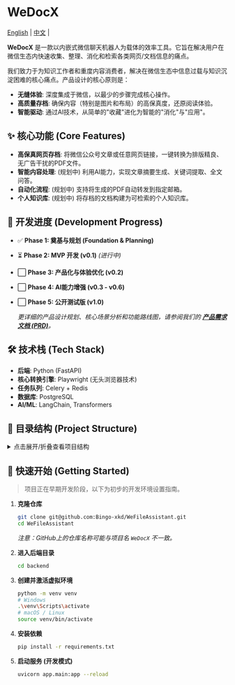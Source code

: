 # WeDocX

[English](./README.en.md) | [中文](./README.md) | 

**WeDocX** 是一款以内嵌式微信聊天机器人为载体的效率工具。它旨在解决用户在微信生态内快速收集、整理、消化和检索各类网页/文档信息的痛点。

我们致力于为知识工作者和重度内容消费者，解决在微信生态中信息过载与知识沉淀困难的核心痛点。产品设计的核心原则是：
- **无缝体验**: 深度集成于微信，以最少的步骤完成核心操作。
- **高质量存档**: 确保内容（特别是图片和布局）的高保真度，还原阅读体验。
- **智能驱动**: 通过AI技术，从简单的"收藏"进化为智能的"消化"与"应用"。

## ✨ 核心功能 (Core Features)

- **高保真网页存档**: 将微信公众号文章或任意网页链接，一键转换为排版精良、无广告干扰的PDF文件。
- **智能内容处理**: (规划中) 利用AI能力，实现文章摘要生成、关键词提取、全文问答。
- **自动化流程**: (规划中) 支持将生成的PDF自动转发到指定邮箱。
- **个人知识库**: (规划中) 将存档的文档构建为可检索的个人知识库。

    

## 🚧 开发进度 (Development Progress)

- ✅ **Phase 1: 奠基与规划 (Foundation & Planning)**
- ⏳ **Phase 2: MVP 开发 (v0.1)** *(进行中)*
- ⬜ **Phase 3: 产品化与体验优化 (v0.2)**
- ⬜ **Phase 4: AI能力增强 (v0.3 - v0.6)**
- ⬜ **Phase 5: 公开测试版 (v1.0)**

    *更详细的产品设计规划、核心场景分析和功能路线图，请参阅我们的 **[产品需求文档 (PRD)](./produce_degsin/WeDocX_degsin.md)**。*

## 🛠️ 技术栈 (Tech Stack)

- **后端**: Python (FastAPI)
- **核心转换引擎**: Playwright (无头浏览器技术)
- **任务队列**: Celery + Redis
- **数据库**: PostgreSQL
- **AI/ML**: LangChain, Transformers

## 📂 目录结构 (Project Structure)

<details>
<summary>点击展开/折叠查看项目结构</summary>

```
.
├─ 📁 backend/
│  ├─ 📁 app/
│  │  ├─ 📄 __init__.py
│  │  ├─ 📁 api/
│  │  │  └─ 📄 __init__.py
│  │  ├─ 📁 core/
│  │  │  └─ 📄 __init__.py
│  │  ├─ 📁 services/
│  │  │  └─ 📄 __init__.py
│  │  └─ 📁 workers/
│  │     └─ 📄 __init__.py
│  ├─ 📁 tests/
│  │  └─ 📄 __init__.py
│  ├─ 📄 .gitignore
│  ├─ 📄 main.py
│  └─ 📄 requirements.txt
├─ 📁 produce_degsin/
│  ├─ 📄 DEVELOPMENT_WORKFLOW.md
│  └─ 📄 WeDocX_degsin.md
└─ 📄 README.md
```

</details>

## 🚀 快速开始 (Getting Started)

> 项目正在早期开发阶段，以下为初步的开发环境设置指南。

1.  **克隆仓库**
    ```bash
    git clone git@github.com:Bingo-xkd/WeFileAssistant.git
    cd WeFileAssistant
    ```
    *注意：GitHub上的仓库名称可能与项目名 `WeDocX` 不一致。*

2.  **进入后端目录**
    ```bash
    cd backend
    ```

3.  **创建并激活虚拟环境**
    ```bash
    python -m venv venv
    # Windows
    .\venv\Scripts\activate
    # macOS / Linux
    source venv/bin/activate
    ```

4.  **安装依赖**
    ```bash
    pip install -r requirements.txt
    ```

5.  **启动服务 (开发模式)**
    ```bash
    uvicorn app.main:app --reload
    ``` 